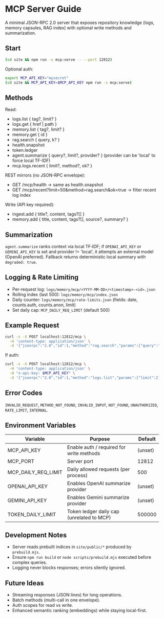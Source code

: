 # MCP Server Guide

A minimal JSON-RPC 2.0 server that exposes repository knowledge (logs, memory capsules, RAG index) with optional write methods and summarization.

## Start
```bash
(cd site && npm run -s mcp:serve -- --port 12812)
```
Optional auth:
```bash
export MCP_API_KEY="mysecret"
(cd site && MCP_API_KEY=$MCP_API_KEY npm run -s mcp:serve)
```

## Methods
Read:
- logs.list { tag?, limit? }
- logs.get { href | path }
- memory.list { tag?, limit? }
- memory.get { id }
- rag.search { query, k? }
- health.snapshot
- token.ledger
- agent.summarize { query?, limit?, provider? }  (provider can be 'local' to force local TF-IDF)
- mcp.logs.recent { limit?, method?, ok? }

REST mirrors (no JSON-RPC envelope):
- GET /mcp/health → same as health.snapshot
- GET /mcp/recent?limit=50&method=rag.search&ok=true → filter recent log index

Write (API key required):
- ingest.add { title?, content, tags?[] }
- memory.add { title, content, tags?[], source?, summary? }

## Summarization
`agent.summarize` ranks context via local TF‑IDF; if `OPENAI_API_KEY` or `GEMINI_API_KEY` is set and provider != 'local', it attempts an external model (OpenAI preferred). Fallback returns deterministic local summary with `degraded: true`.

## Logging & Rate Limiting
- Per-request log: `logs/memory/mcp/<YYYY-MM-DD>/<timestamp>-<id>.json`
- Rolling index (last 500): `logs/memory/mcp/index.json`
- Daily counter: `logs/memory/mcp/rate-limits.json` (fields: date, counts.auth, counts.anon, limit)
- Set daily cap: `MCP_DAILY_REQ_LIMIT` (default 500)

## Example Request
```bash
curl -s -X POST localhost:12812/mcp \
  -H 'content-type: application/json' \
  -d '{"jsonrpc":"2.0","id":1,"method":"rag.search","params":{"query":"memory index"}}'
```
If auth:
```bash
curl -s -X POST localhost:12812/mcp \
  -H 'content-type: application/json' \
  -H "x-api-key: $MCP_API_KEY" \
  -d '{"jsonrpc":"2.0","id":1,"method":"logs.list","params":{"limit":2}}'
```

## Error Codes
`INVALID_REQUEST`, `METHOD_NOT_FOUND`, `INVALID_INPUT`, `NOT_FOUND`, `UNAUTHORIZED`, `RATE_LIMIT`, `INTERNAL`.

## Environment Variables
| Variable | Purpose | Default |
|----------|---------|---------|
| MCP_API_KEY | Enable auth / required for write methods | (unset) |
| MCP_PORT | Server port | 12812 |
| MCP_DAILY_REQ_LIMIT | Daily allowed requests (per process) | 500 |
| OPENAI_API_KEY | Enables OpenAI summarize provider | (unset) |
| GEMINI_API_KEY | Enables Gemini summarize provider | (unset) |
| TOKEN_DAILY_LIMIT | Token ledger daily cap (unrelated to MCP) | 500000 |

## Development Notes
- Server reads prebuilt indices in `site/public/*` produced by `prebuild.mjs`.
- Ensure `npm run build` or `node scripts/prebuild.mjs` executed before complex queries.
- Logging never blocks responses; errors silently ignored.

## Future Ideas
- Streaming responses (JSON lines) for long operations.
- Batch methods (multi-call in one envelope).
- Auth scopes for read vs write.
- Enhanced semantic ranking (embeddings) while staying local-first.
